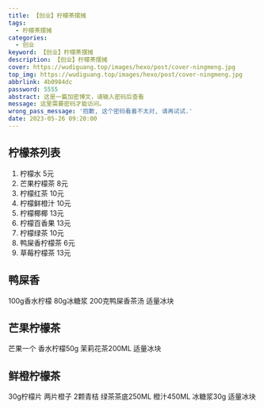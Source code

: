 ```yaml
---
title: 【创业】柠檬茶摆摊
tags:
  - 柠檬茶摆摊
categories:
  - 创业
keyword: 【创业】柠檬茶摆摊
description: 【创业】柠檬茶摆摊
cover: https://wudiguang.top/images/hexo/post/cover-ningmeng.jpg
top_img: https://wudiguang.top/images/hexo/post/cover-ningmeng.jpg
abbrlink: 4b0984dc
password: 5555
abstract: 这是一篇加密博文，请输入密码后查看
message: 这里需要密码才能访问。
wrong_pass_message: '抱歉, 这个密码看着不太对, 请再试试.'
date: 2023-05-26 09:20:00
---
```


## 柠檬茶列表

1. 柠檬水 5元
2. 芒果柠檬茶 8元
3. 柠檬红茶 10元
4. 柠檬鲜橙汁 10元
5. 柠檬椰椰 13元
6. 柠檬百香果 13元
7. 柠檬绿茶 10元
8. 鸭屎香柠檬茶 6元
9. 草莓柠檬茶 13元

## 鸭屎香

100g香水柠檬
80g冰糖浆
200克鸭屎香茶汤
适量冰块

## 芒果柠檬茶

芒果一个
香水柠檬50g
茉莉花茶200ML
适量冰块

## 鲜橙柠檬茶

30g柠檬片
两片橙子
2颗青桔
绿茶茶底250ML
橙汁450ML
冰糖浆30g
适量冰块

## 



